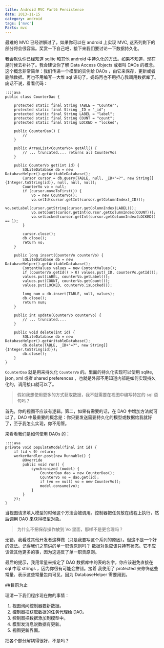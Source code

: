 ```yaml
---
title: Android MVC Part6 Persistence
date: 2013-11-15
category: android
tags: ['mvc']
Parts: mvc
---
```


最难的 MVC 已经讲解过了。如果你可以在 android 上实现 MVC, 这系列剩下的部分将会很容易。奖赏一下自己吧，接下来我们要讨论一下数据持久化。
<!-- excerpt -->

我会默认你已经知道 sqlite 和其他 android 中持久化的方法。如果不知道，现在是时候去补补了。我会建议你了解 Data Access Objects 或者叫 DAOs 的概念。这个概念非常简单：我们传递一个模型的实例给 DAOs ，由它来保存，更新或者删除数据。再也不用编写一大堆 sql 语句了。妈妈再也不用担心我调用数据库了。废话不说，看看代码：

    :::java
    public class CounterDao {
     
        protected static final String TABLE = "Counter";
        protected static final String _ID = "_id";
        protected static final String LABEL = "label";
        protected static final String COUNT = "count";
        protected static final String LOCKED = "locked";
     
        public CounterDao() {
            //
        }
     
        public ArrayList<CounterVo> getAll() {
            // ... truncated.... returns all CounterVos
        }
     
        public CounterVo get(int id) {
            SQLiteDatabase db = new DatabaseHelper().getWritableDatabase();
            Cursor cursor = db.query(TABLE, null, _ID+"=?", new String[] {Integer.toString(id)}, null, null, null);
            CounterVo vo = null;
            if (cursor.moveToFirst()) {
                vo = new CounterVo();
                vo.setId(cursor.getInt(cursor.getColumnIndex(_ID)));
                vo.setLabel(cursor.getString(cursor.getColumnIndex(LABEL)));
                vo.setCount(cursor.getInt(cursor.getColumnIndex(COUNT)));
                vo.setLocked(cursor.getInt(cursor.getColumnIndex(LOCKED)) == 1);
            }
     
            cursor.close();
            db.close();
            return vo;
        }
     
        public long insert(CounterVo counterVo) {
            SQLiteDatabase db = new DatabaseHelper().getWritableDatabase();
            ContentValues values = new ContentValues();
            if (counterVo.getId() > 0) values.put(_ID, counterVo.getId());
            values.put(LABEL, counterVo.getLabel());
            values.put(COUNT, counterVo.getCount());
            values.put(LOCKED, counterVo.isLocked());
     
            long num = db.insert(TABLE, null, values);
            db.close();
            return num;
        }
     
        public int update(CounterVo counterVo) {
            // ... truncated....
        }
     
        public void delete(int id) {
            SQLiteDatabase db = new DatabaseHelper().getWritableDatabase();
            db.delete(TABLE, _ID+"=?", new String[]{Integer.toString(id)});
            db.close();
        }
    }

`CounterDao` 就是用来持久化 `CounterVo` 的。里面的持久化实现可以使用 sqlite, json, xml 或者 shared preferences ，也就是外部不用知道内部是如何实现持久化的，调用接口就可以了。

> 假如我想使用更多的方式获取数据，我不就需要在视图中编写特定的 sql 语句吗？

首先，你的视图不应该有逻辑。第二，如果有需要的话，在 DAO 中增加方法就可以了。DAO 中最重要的概念是：你只要发送需要持久化的模型或数据给我就好了，至于我怎么实现，你不用管。

来看看我们是如何使用 DAOs 的：

    :::java
    private void populateModel(final int id) {
        if (id < 0) return;
        workerHandler.post(new Runnable() {
            @Override
            public void run() {
                synchronized (model) {
                    CounterDao dao = new CounterDao();
                    CounterVo vo = dao.get(id);
                    if (vo == null) vo = new CounterVo();
                    model.consume(vo);
                }
            }
        });
    }

当视图请求填入模型的时候这个方法会被调用。控制器把任务放在线程上执行，然后调用 DAO 来获得模型对象。

>为什么不把保存操作放到 Vo 里面，那样不是更合理吗？

无错，我看过其他开发者这样做（只是我要写这个系列的原因）。但这不是一个好的做法。记得我们之前讲的单一职责原则吗？ 数据对象应该只持有状态。它不应该做其他更多的事，因为这违反了单一职责原则。

最后的提示，我用常量来指定了 DAO 数据库中的表的名字。你应该避免直接在 sql 中写 strings ，因为你很有可能会拼错。接着 我使用了 protected 来修饰这些常量，表示这些常量包内可见，因为 DatabaseHelper 需要用到。

##目前为止

理清一下我们程序现在做的事情：

1. 视图询问控制器要新数据。
2. 控制器把获取数据的任务代理给 DAO。
3. 控制器把数据添加到模型中。
4. 模型发消息说数据有更新。
5. 视图更新界面。

把各个部分解耦得很好，不是吗？
